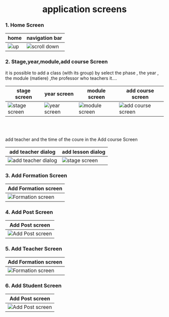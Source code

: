 

<h1 align="center" >
    application screens
</h1>

<h3>1. Home Screen </h3>

| home | navigation bar |
|-------|-------|
|![up](https://github.com/RAYANaouf/note_app/assets/120733474/682c36c0-9bd8-4232-bbe2-69e6cc66998b) |![scroll down](https://github.com/RAYANaouf/note_app/assets/120733474/744b718d-35a4-4bae-bbff-056f39aac8f0) |


<h3>2. Stage,year,module,add course Screen </h3>

<p> it is possible to add a class (with its group) by select the phase , the year , the module (matiere) ,the professor who teachers it....  </p>
<!-- <h3>2. Sign in screen </h3> -->


| stage screen | year screen | module screen | add course screen |
|-------|-------|-------|-------|
| ![stage screen](https://github.com/RAYANaouf/note_app/assets/120733474/8f347baf-d1ca-49e2-ae96-c8d6316afca9) | ![year screen](https://github.com/RAYANaouf/note_app/assets/120733474/38efee7f-0689-4409-a181-20d23f5919b4) |![module screen](https://github.com/RAYANaouf/note_app/assets/120733474/5063682d-506c-453d-a8f3-ed064b67cbe9) |![add course screen](https://github.com/RAYANaouf/note_app/assets/120733474/5f41ecd3-643d-4fc9-975c-a4bc37ae6f43)|

<br>
<br>

<p> add teacher and the time of the coure in the Add course Screen </p>

| add teacher dialog | add lesson dialog |
|-------|-------|
| ![add teacher dialog](https://github.com/RAYANaouf/note_app/assets/120733474/b60e7e59-4f71-4fb3-81a6-1fae28a2bd07) | ![stage screen](https://github.com/RAYANaouf/note_app/assets/120733474/8ca77053-71ef-47fe-8114-5a475107195f) |



<h3>3. Add Formation Screen </h3>



| Add Formation screen |
|-------|
| ![Formation screen](https://github.com/RAYANaouf/note_app/assets/120733474/15a44c39-7b85-4648-8bc3-889f7031bce2) |


<h3>4. Add Post Screen </h3>



| Add Post screen |
|-------|
| ![Add Post screen](https://github.com/RAYANaouf/note_app/assets/120733474/0b25beeb-a4da-4531-83fe-d57293d44460) |



<h3>5. Add Teacher Screen </h3>



| Add Formation screen |
|-------|
| ![Formation screen](https://github.com/RAYANaouf/note_app/assets/120733474/c2bc91c1-f4be-40de-9d05-644b68c93ad4) |


<h3>6. Add Student Screen </h3>



| Add Post screen |
|-------|
| ![Add Post screen](https://github.com/RAYANaouf/note_app/assets/120733474/714e06fc-ebb3-44bb-b1cc-1c3e978fe306) |
